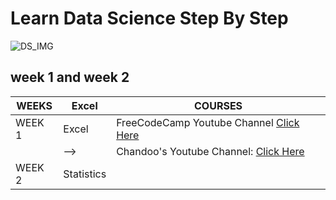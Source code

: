 # Learn Data Science Step By Step 
![DS_IMG](https://cdn.dribbble.com/users/257123/screenshots/6840549/big_data_4x.png?compress=1&resize=1600x1200)

## week 1 and week 2

WEEKS | Excel | COURSES  
------------ | -------------  | -------------
WEEK 1 | Excel | FreeCodeCamp Youtube Channel [Click Here](https://www.youtube.com/watch?v=Vl0H-qTclOg&t)
       |  -->  |Chandoo's Youtube Channel: [Click Here](https://www.youtube.com/channel/UC8uU_wruBMHeeRma49dtZKA)
WEEK 2 | Statistics |
